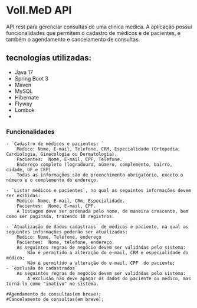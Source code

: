 <h1>Voll.MeD API</h1>


API rest para gerenciar consultas de uma clinica medica. A aplicação possui funcionalidades que permitem o cadastro de médicos e de pacientes, e também o agendamento e cancelamento de consultas.

## tecnologias utilizadas:
* Java 17
* Spring Boot 3
* Maven
* MySQL
* Hibernate
* Flyway
* Lombok
*



<h3>Funcionalidades</h3>



    - `Cadastro de médicos e pacientes: `       
        Medico: Nome, E-mail, Telefone, CRM, Especialidade (Ortopedia, Cardiologia, Ginecologia ou Dermatologia).
        Pacientes:  Nome, E-mail, CPF, Telefone.
        Endereço completo (logradouro, número, complemento, bairro, cidade, UF e CEP)
        Todas as informações são de preenchimento obrigatório, exceto o número e o complemento do endereço.

    - `Listar médicos e pacientes`, no qual as seguintes informações devem ser exibidas:
        Medico: Nome, E-mail, CRm, Especialidade.
        Pacientes:  Nome, E-mail, CPF.
        A listagem deve ser ordenada pelo nome, de maneira crescente, bem como ser paginada, trazendo 10 registros.

    - `Atualização de dados cadastrais` de médicos e paciente, na qual as seguintes informações poderão ser atualizadas:
        Medico: Nome, Telefone, endereço
        Pacientes:  Nome, telefone, endereço.
        As seguintes regras de negócio devem ser validadas pelo sistema:
            Não é permitido a alteração do e-mail, CRM e especialidade do médico;
            Não é permitido a alteração do e-mail, CPF  do paciente;
    - `exclusão de cadastrados`
        As seguintes regras de negócio devem ser validadas pelo sistema:
            A exclusão não deve apagar os dados do paciente ou médico, mas torná-lo como "inativo" no sistema. 

    #Agendamento de consultas(em breve);
    #Cancelamento de consultas(em breve);




